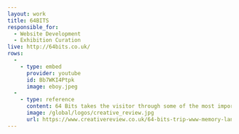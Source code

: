 ```yaml
---
layout: work
title: 64BITS
responsible_for:
  - Website Development
  - Exhibition Curation
live: http://64bits.co.uk/
rows:
  -
    - type: embed
      provider: youtube
      id: Bb7WKI4Ptpk
      image: eboy.jpeg
  -
    - type: reference
      content: 64 Bits takes the visitor through some of the most important moments in the history of the web
      image: /global/logos/creative_review.jpg
      url: https://www.creativereview.co.uk/64-bits-trip-www-memory-lane/
---
```

